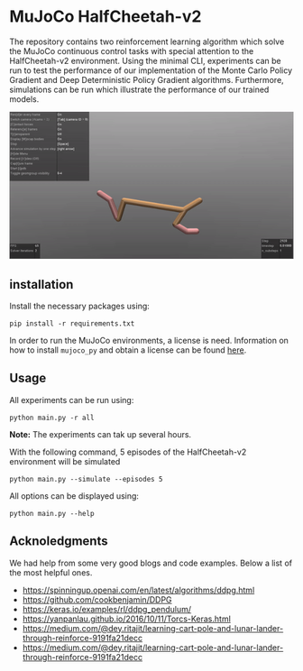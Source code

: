 # MuJoCo HalfCheetah-v2

The repository contains two reinforcement learning algorithm which solve the MuJoCo continuous control tasks with special attention to the HalfCheetah-v2 environment. Using the minimal CLI, experiments can be run to test the performance of our implementation of the Monte Carlo Policy Gradient and Deep Deterministic Policy Gradient algorithms. Furthermore, simulations can be run which illustrate the performance of our trained models.

![](demo/cheetah_demo.gif)

## installation
Install the necessary packages using:
```
pip install -r requirements.txt
```
In order to run the MuJoCo environments, a license is need. Information on how to install `mujoco_py` and obtain a license can be found [here](https://spinningup.openai.com/en/latest/user/installation.html#installing-mujoco-optional).

## Usage
All experiments can be run using:
```
python main.py -r all
```

**Note:**  The experiments can tak up several hours.

With the following command, 5 episodes of the HalfCheetah-v2 environment will be simulated
```
python main.py --simulate --episodes 5
```
All options can be displayed using:
```
python main.py --help
```
## Acknoledgments
We had help from some very good blogs and code examples. Below a list of the most helpful ones.

- https://spinningup.openai.com/en/latest/algorithms/ddpg.html
- https://github.com/cookbenjamin/DDPG
- https://keras.io/examples/rl/ddpg_pendulum/
- https://yanpanlau.github.io/2016/10/11/Torcs-Keras.html
- https://medium.com/@dey.ritajit/learning-cart-pole-and-lunar-lander-through-reinforce-9191fa21decc
- https://medium.com/@dey.ritajit/learning-cart-pole-and-lunar-lander-through-reinforce-9191fa21decc